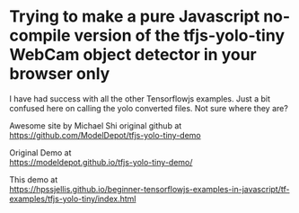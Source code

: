 

# Trying to make a pure Javascript no-compile version of the tfjs-yolo-tiny WebCam object detector in your browser only

I have had success with all the other Tensorflowjs examples. Just a bit confused here on calling the yolo converted files. Not sure where they are?

Awesome site by Michael Shi original github at    
https://github.com/ModelDepot/tfjs-yolo-tiny-demo

Original Demo at    
https://modeldepot.github.io/tfjs-yolo-tiny-demo/



This demo at    
https://hpssjellis.github.io/beginner-tensorflowjs-examples-in-javascript/tf-examples/tfjs-yolo-tiny/index.html




